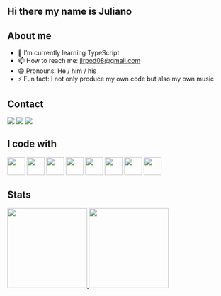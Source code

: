 ## Hi there my name is Juliano

## About me
- 🌱 I’m currently learning TypeScript
- 📫 How to reach me: jlrpod08@gmail.com
- 😄 Pronouns: He / him / his
- ⚡ Fun fact: I not only produce my own code but also my own music

## Contact
<div>
<a href="https://www.linkedin.com/in/julianof03/" target="_blank"><img src="https://img.shields.io/badge/-LinkedIn-%230077B5?style=for-the-badge&logo=linkedin&logoColor=white" target="_blank"></a>   
<a href = "mailto:jlprod08@gmail.com"><img src="https://img.shields.io/badge/Gmail-D14836?style=for-the-badge&logo=gmail&logoColor=white" target="_blank"></a>
<a href="https://www.instagram.com/jheyloficial/" target="_blank"><img src="https://img.shields.io/badge/-Instagram-%23E4405F?style=for-the-badge&logo=instagram&logoColor=white" target="_blank"></a>
</div>




## I code with
<img src="https://cdn.jsdelivr.net/gh/devicons/devicon/icons/css3/css3-original.svg" width="40" height="40"/> <img   src="https://cdn.jsdelivr.net/gh/devicons/devicon/icons/csharp/csharp-original.svg" width="40" height="40"/> 
<img src="https://cdn.jsdelivr.net/gh/devicons/devicon/icons/javascript/javascript-original.svg"  height="40"/> 
<img src="https://cdn.jsdelivr.net/gh/devicons/devicon/icons/html5/html5-original.svg" width="40" height="40" />
<img src="https://cdn.jsdelivr.net/gh/devicons/devicon/icons/mongodb/mongodb-original.svg" width="40" height="40" />
<img src="https://cdn.jsdelivr.net/gh/devicons/devicon/icons/react/react-original.svg" width="40" height="40" />
<img src="https://cdn.jsdelivr.net/gh/devicons/devicon/icons/unity/unity-original.svg" width="40" height="40"/>
<img src="https://cdn.jsdelivr.net/gh/devicons/devicon/icons/postgresql/postgresql-original.svg" width="40" height="40"/>


 ## Stats
<div>
<a href="https://github.com/julianof03">
<img height="180em" src="https://github-readme-stats.vercel.app/api/top-langs/?username=julianof03&layout=compact&langs_count=7&theme=dracula"/>
<img height="180em" src="https://github-readme-stats.vercel.app/api?username=julianof03&show_icons=true&theme=dracula&include_all_commits=true&count_private=true"/>
</div>
